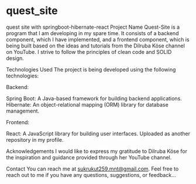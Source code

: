 # quest_site
quest site with springboot-hibernate-react
Project Name
Quest-Site is a program that I am developing in my spare time. It consists of a backend component, which I have implemented, and a frontend component, which is being built based on the ideas and tutorials from the Dilruba Köse channel on YouTube. I strive to follow the principles of clean code and SOLID design.

Technologies Used
The project is being developed using the following technologies:

Backend:

Spring Boot: A Java-based framework for building backend applications.
Hibernate: An object-relational mapping (ORM) library for database management.

Frontend:

React: A JavaScript library for building user interfaces.
Uploaded as another repository in my profile.

Acknowledgements
I would like to express my gratitude to Dilruba Köse for the inspiration and guidance provided through her YouTube channel.

Contact
You can reach me at sukrukut259.mnt@gmail.com.
Feel free to reach out to me if you have any questions, suggestions, or feedback...
